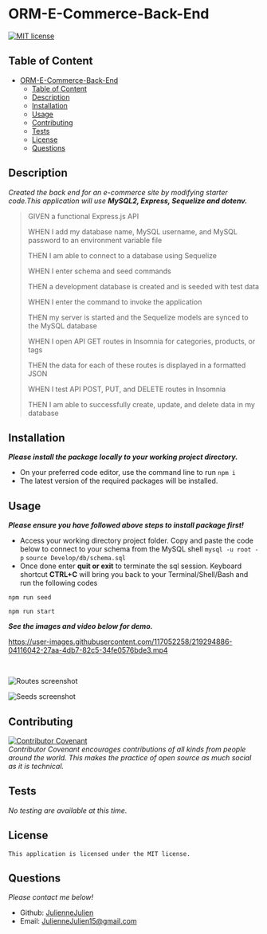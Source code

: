 # ORM-E-Commerce-Back-End

[![MIT license](https://img.shields.io/badge/license-MIT-blue.svg)](https://mit-license.org/)

## Table of Content
- [ORM-E-Commerce-Back-End](#orm-e-commerce-back-end)
  - [Table of Content](#table-of-content)
  - [Description](#description)
  - [Installation](#installation)
  - [Usage](#usage)
  - [Contributing](#contributing)
  - [Tests](#tests)
  - [License](#license)
  - [Questions](#questions)

## Description
*Created the back end for an e-commerce site by modifying starter code.This application will use* ***MySQL2, Express, Sequelize and dotenv.***

>GIVEN a functional Express.js API
>
>WHEN I add my database name, MySQL username, and MySQL password to an environment variable file
>
>THEN I am able to connect to a database using Sequelize
>
>WHEN I enter schema and seed commands
>
>THEN a development database is created and is seeded with test data
>
>WHEN I enter the command to invoke the application
>
>THEN my server is started and the Sequelize models are synced to the MySQL database
>
>WHEN I open API GET routes in Insomnia for categories, products, or tags
>
>THEN the data for each of these routes is displayed in a formatted JSON
>
>WHEN I test API POST, PUT, and DELETE routes in Insomnia
>
>THEN I am able to successfully create, update, and delete data in my database

## Installation
***Please install the package locally to your working project directory.***
- On your preferred code editor, use the command line to run `npm i`
- The latest version of the required packages will be installed.


## Usage
***Please ensure you have followed above steps to install package first!***
- Access your working directory project folder. Copy and paste the code below to connect to your schema from the MySQL shell 
`mysql -u root -p`
`source Develop/db/schema.sql `
- Once done enter **quit or exit** to terminate the sql session.  Keyboard shortcut **CTRL+C** will bring you back to your  Terminal/Shell/Bash and run the following codes

`npm run seed`

`npm run start`

***See the images and video below for demo.***


https://user-images.githubusercontent.com/117052258/219294886-04116042-27aa-4db7-82c5-34fe0576bde3.mp4

<BR>


![Routes screenshot](https://user-images.githubusercontent.com/117052258/219295043-845ed9e1-092c-44ed-a618-0d40a85c375e.png)


![Seeds screenshot](https://user-images.githubusercontent.com/117052258/219295112-84411cee-3198-4d23-8e10-941a78e3ef33.png)


## Contributing

[![Contributor Covenant](https://img.shields.io/badge/Contributor%20Covenant-2.1-4baaaa.svg)](code_of_conduct.md)
<br>*Contributor Covenant encourages contributions of all kinds from people around the world. This makes the practice of open source as much social as it is technical.*

## Tests
*No testing are available at this time.*

## License
    This application is licensed under the MIT license.

## Questions
*Please contact me below!*
- Github: [JulienneJulien](https://github.com/JulienneJulien)
- Email: JulienneJulien15@gmail.com 

